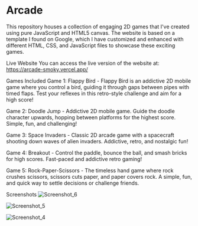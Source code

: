 


# Arcade
This repository houses a collection of engaging 2D games that I've created using pure JavaScript and HTML5 canvas. The website is based on a template I found on Google, which I have customized and enhanced with different HTML, CSS, and JavaScript files to showcase these exciting games.

Live Website
You can access the live version of the website at: https://arcade-smoky.vercel.app/

Games Included
Game 1: Flappy Bird - Flappy Bird is an addictive 2D mobile game where you control a bird, guiding it through gaps between pipes with timed flaps.
Test your reflexes in this retro-style challenge and aim for a high score!

Game 2: Doodle Jump -  Addictive 2D mobile game. Guide the doodle character upwards, hopping between platforms for the highest score. Simple, fun, and challenging!

Game 3: Space Invaders -  Classic 2D arcade game with a spacecraft shooting down waves of alien invaders. Addictive, retro, and nostalgic fun!

Game 4: Breakout -  Control the paddle, bounce the ball, and smash bricks for high scores. Fast-paced and addictive retro gaming!

Game 5: Rock-Paper-Scissors -   The timeless hand game where rock crushes scissors, scissors cuts paper, and paper covers rock. A simple, fun, and quick way to settle decisions or challenge friends.

Screenshots
![Screenshot_6](https://github.com/Hadi-Baydoun/Arcade/assets/106028128/7e027ce0-f94b-4560-8208-9b124bb2b24e)

![Screenshot_5](https://github.com/Hadi-Baydoun/Arcade/assets/106028128/543900ae-c297-43d6-a4b1-d2d71bd96d33)

![Screenshot_4](https://github.com/Hadi-Baydoun/Arcade/assets/106028128/f59997e8-a046-4f27-96f9-4ebd1985d8e3)



